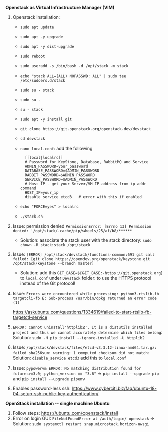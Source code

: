 **Openstack as Virtual Infrastructure Manager (VIM)**

1. Openstack installation:
    * `sudo apt update`
    * `sudo apt -y upgrade`
    * `sudo apt -y dist-upgrade`
    * `sudo reboot`
    * `sudo useradd -s /bin/bash -d /opt/stack -m stack`
    * `echo "stack ALL=(ALL) NOPASSWD: ALL" | sudo tee /etc/sudoers.d/stack`
    * `sudo su - stack`
    * `sudo su -`
    * `su - stack`
    * `sudo apt -y install git`
    * `git clone https://git.openstack.org/openstack-dev/devstack`
    * `cd devstack`
    
    * `nano local.conf`: add the following
    
            [[local|localrc]]
            # Password for KeyStone, Database, RabbitMQ and Service
            ADMIN_PASSWORD=your_password
            DATABASE_PASSWORD=$ADMIN_PASSWORD
            RABBIT_PASSWORD=$ADMIN_PASSWORD
            SERVICE_PASSWORD=$ADMIN_PASSWORD
            # Host IP - get your Server/VM IP address from ip addr command
            HOST_IP=your_ip
            disable_service etcd3   # error with this if enabled
    
    * `echo "FORCE=yes" > localrc`
    * `./stack.sh`



2. Issue: permission denied `PermissionError: [Errno 13] Permission denied: '/opt/stack/.cache/pip/wheels/25/af/b8/******`
    * Solution: associate the stack user with the stack directory: `sudo chown -R stack:stack /opt/stack`

3. Issue: `[ERROR] /opt/stack/devstack/functions-common:691 git call failed: [git clone https://opendev.org/openstack/keystone.git /opt/stack/keystone --branch master]`
    * Solution: add this `GIT_BASE=${GIT_BASE:-https://git.openstack.org}` to `local.conf` under `Devstack` folder: to use the HTTPS protocol instead of the Git protocol!

4. Issue: 
   `Errors were encountered while processing:
    python3-rtslib-fb
    targetcli-fb
    E: Sub-process /usr/bin/dpkg returned an error code (1)`
    
    https://askubuntu.com/questions/1334619/failed-to-start-rtslib-fb-targetctl-service
    
5. `ERROR: Cannot uninstall'httplib2'. It is a distutils installed project and thus we cannot accurately determine which files belong`: Solution: `sudo -H pip install --ignore-installed -U httplib2`

6. Issue: `/opt/stack/devstack/files/etcd-v3.3.12-linux-amd64.tar.gz: failed sha256sum: warning: 1 computed checksum did not match`: Solution: `disable_service etcd3` add this to `local.conf`

7. Issue: `pypowervm ERROR: No matching distribution found for futures>=3.0; python_version == "3.6"` =>  `pip install --upgrade pip` and `pip install --upgrade pipenv`

8. Enables password-less ssh: https://www.cyberciti.biz/faq/ubuntu-18-04-setup-ssh-public-key-authentication/ 



**OpenStack installation -- single machine Ubuntu**

1. Follow steps: https://ubuntu.com/openstack/install
2. Error on login GUI: `FileNotFoundError at /auth/login/ openstack` => Solution: `sudo systemctl restart snap.microstack.horizon-uwsgi`

